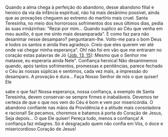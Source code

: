
Quando a alma chega à perfeição do abandono, desse abandono filial e heroico da via da infância espiritual, não há mais desânimo possível, ainda que as provações cheguem ao extremo do martírio mais cruel. Santa Teresinha, no meio dos horrorosos sofrimentos dos seus últimos dias, pedia às suas irmãzinhas: "Rezai por mim\... Quando suplico ao Céu que venha em meu auxílio, é que me sinto mais desamparada". E como faz para não desanimar nesse desamparo? perguntaram-lhe. Volto-me para o bom Deus e todos os santos e ainda lhes agradeço. Creio que eles querem ver até onde vai chegar minha esperança". Oh! não foi em vão que me entraram no coração estas palavras de Jó ([Job. 13, 15](https://vulgata.online/bible/Job.13?ed=MS&vfn=MS.Job.13.15:vs)): Mesmo que o Senhor me matasse, eu esperaria ainda Nele". Confiança heroica! Não desanimemos quando, após tantos sofrimentos, promessas e penitências, parece fechado o Céu às nossas súplicas e sentimos, cada vez mais, a impressão do desamparo. A provação é dura\... Faça Nosso Senhor de nós o que quiser! Ele

sabe o que faz! Nossa esperança, nossa confiança, a exemplo de Santa Teresinha, devem conservar-se sempre firmes e inabaláveis. Devemos ter certeza de que o que nos vem do Céu é bom e vem por misericórdia. O abandono confiante nas mãos da Providência é a atitude mais consoladora e racional! Se pecamos, choremos e batamos à porta do Coração de Jesus, Seja depois\... O que Ele quiser! Pereça tudo, menos a confiança! A confiança faz milagres. Só é desgraçado quem não confia em Vós, ó doce e misericordioso Coração de Jesus!

